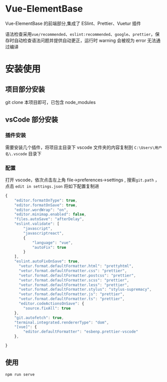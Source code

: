 # Vue-ElementBase

Vue-ElementBase 的前端部分,集成了 ESlint、Prettier、Vuetur 插件

语法检查采用`vue/recommended`、`eslint:recommended`、`google`、`prettier`，保存时自动检查语法问题并提供自动更正，运行时 warning 会被视为 error 无法通过编译

# 安装使用

## 项目部分安装

git clone 本项目即可，已包含 node_modules

## vsCode 部分安装

### 插件安装

需要安装几个插件，将项目主目录下 vscode 文件夹的内容复制到 `C:\Users\用户名\.vscode` 目录下

### 配置

打开 vscode，依次点击左上角 file->preferences->settings , 搜索`git.path` ，点击 `edit in settings.json`
将如下配置复制进

```Javascript
{
    "editor.formatOnType": true,
    "editor.formatOnSave": true,
    "editor.wordWrap": "on",
    "editor.minimap.enabled": false,
    "files.autoSave": "afterDelay",
    "eslint.validate": [
        "javascript",
        "javascriptreact",
        {
            "language": "vue",
            "autoFix": true
        }
    ],
    "eslint.autoFixOnSave": true,
      "vetur.format.defaultFormatter.html": "prettyhtml",
      "vetur.format.defaultFormatter.css": "prettier",
      "vetur.format.defaultFormatter.postcss": "prettier",
      "vetur.format.defaultFormatter.scss": "prettier",
      "vetur.format.defaultFormatter.less": "prettier",
      "vetur.format.defaultFormatter.stylus": "stylus-supremacy",
      "vetur.format.defaultFormatter.js": "prettier",
      "vetur.format.defaultFormatter.ts": "prettier",
      "editor.codeActionsOnSave": {
        "source.fixAll": true
    },
    "git.autofetch": true,
    "terminal.integrated.rendererType": "dom",
    "[vue]": {
        "editor.defaultFormatter": "esbenp.prettier-vscode"
    },

}
```

## 使用

`npm run serve`
